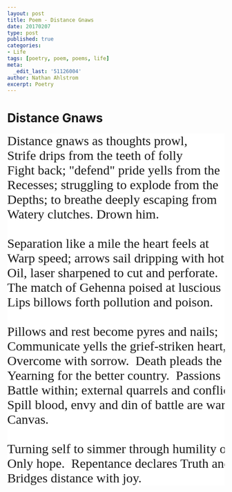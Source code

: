 ```yaml
---
layout: post
title: Poem - Distance Gnaws
date: 20170207
type: post
published: true
categories:
- Life
tags: [poetry, poem, poems, life]
meta:
  _edit_last: '51126004'
author: Nathan Ahlstrom
excerpt: Poetry
---
```

<style>
	.poem {
		margin-top:10px;
		font-family:"Lora,Times New Roman,Serif";
		font-size:30px;
		word-break: break-all;
		word-wrap: break-word;
		background-color:#ffffff; !important
		border: 0px solid #ffffff; !important
	}
</style>
# Distance Gnaws #
<pre class="poem" style="border:0;">
Distance gnaws as thoughts prowl,
Strife drips from the teeth of folly
Fight back; "defend" pride yells from the
Recesses; struggling to explode from the
Depths; to breathe deeply escaping from
Watery clutches. Drown him.

Separation like a mile the heart feels at
Warp speed; arrows sail dripping with hot
Oil, laser sharpened to cut and perforate.
The match of Gehenna poised at luscious
Lips billows forth pollution and poison.

Pillows and rest become pyres and nails;
Communicate yells the grief-striken heart,
Overcome with sorrow.  Death pleads the prophets
Yearning for the better country.  Passions
Battle within; external quarrels and conflicts
Spill blood, envy and din of battle are wars
Canvas.

Turning self to simmer through humility our
Only hope.  Repentance declares Truth and
Bridges distance with joy.
</pre>
